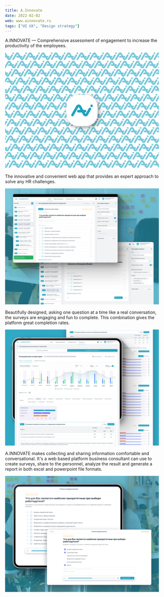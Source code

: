 ```yaml
---
title: A.Innovate
date: 2022-02-02
web: www.ainnovate.ru
tags: ["UI UX", "Design strategy"]
---
```


A.INNOVATE — Comprehensive assessment of engagement to increase the productivity of the employees.

![1-ai-desktop@2x](1-ai-desktop@2x.png)

The innovative and convenient web app that provides an expert approach to solve any HR challenges.

![2-ai-desktop@2x](2-ai-desktop@2x.png)

Beautifully designed, asking one question at a time like a real conversation, the surveys are engaging and fun to complete. This combination gives the platform great completion rates.

![3-ai-desktop@2x](3-ai-desktop@2x.png)

A.INNOVATE makes collecting and sharing information comfortable and conversational. It's a web based platform business consultant can use to create surveys, share to the personnel, analyze the result and generate a report in both excel and powerpoint file formats.

![4-ai-desktop@2x](4-ai-desktop@2x.png)

